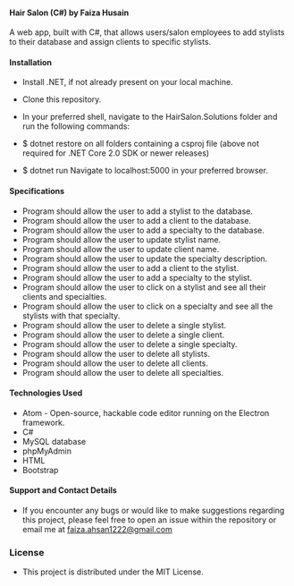 #### Hair Salon (C#) by Faiza Husain

A web app, built with C#, that allows users/salon employees to add stylists to their database and assign clients to specific stylists.

#### Installation
* Install .NET, if not already present on your local machine.

* Clone this repository.

* In your preferred shell, navigate to the HairSalon.Solutions folder and run the following commands:

* $ dotnet restore on all folders containing a csproj file
(above not required for .NET Core 2.0 SDK or newer releases)

* $ dotnet run
Navigate to localhost:5000 in your preferred browser.

#### Specifications

* Program should allow the user to add a stylist to the database.
* Program should allow the user to add a client to the database.
* Program should allow the user to add a specialty to the database.
* Program should allow the user to update stylist name.
* Program should allow the user to update client name.
* Program should allow the user to update the specialty description.
* Program should allow the user to add a client to the stylist.
* Program should allow the user to add a specialty to the stylist.
* Program should allow the user to click on a stylist and see all their clients and specialties.
* Program should allow the user to click on a specialty and see all the stylists with that specialty.
* Program should allow the user to delete a single stylist.
* Program should allow the user to delete a single client.
* Program should allow the user to delete a single specialty.
* Program should allow the user to delete all stylists.
* Program should allow the user to delete all clients.
* Program should allow the user to delete all specialties.


#### Technologies Used
  * Atom - Open-source, hackable code editor running on the Electron framework.
  * C#
  * MySQL database
  * phpMyAdmin
  * HTML
  * Bootstrap

#### Support and Contact Details
  * If you encounter any bugs or would like to make suggestions regarding this project, please feel free to open an issue within the repository or email me at faiza.ahsan1222@gmail.com

### License
  * This project is distributed under the MIT License.
